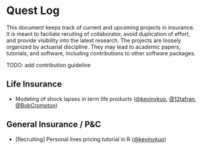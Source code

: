 # Quest Log

This document keeps track of current and upcoming projects in insurance. It is meant to faciliate reruiting of collaborator, avoid duplication of effort, and provide visibility into the latest research. The projects are loosely organized by actuarial discipline. They may lead to academic papers, tutorials, and software, including contributions to other software packages.

TODO: add contribution guideline

## Life Insurance

- Modeling of shock lapses in term life products ([@kevinykuo](https://github.com/kevinykuo), [@12tafran](https://github.com/12tafran), [@BobCrompton](https://github.com/BobCrompton))

## General Insurance / P&C

- [Recruiting] Personal lines pricing tutorial in R ([@kevinykuo](https://github.com/kevinykuo))
